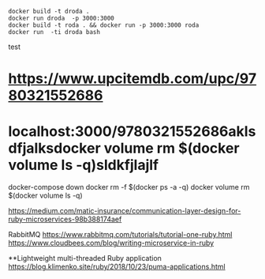     docker build -t droda .
    docker run droda  -p 3000:3000
    docker build -t roda . && docker run -p 3000:3000 roda 
    docker run  -ti droda bash
test
# https://www.upcitemdb.com/upc/9780321552686
# localhost:3000/9780321552686aklsdfjalksdocker volume rm $(docker volume ls -q)sldkfjlajlf


docker-compose down
docker rm -f $(docker ps -a -q)
docker volume rm $(docker volume ls -q)


https://medium.com/matic-insurance/communication-layer-design-for-ruby-microservices-98b388174aef

RabbitMQ
https://www.rabbitmq.com/tutorials/tutorial-one-ruby.html
https://www.cloudbees.com/blog/writing-microservice-in-ruby


**Lightweight multi-threaded Ruby application
https://blog.klimenko.site/ruby/2018/10/23/puma-applications.html